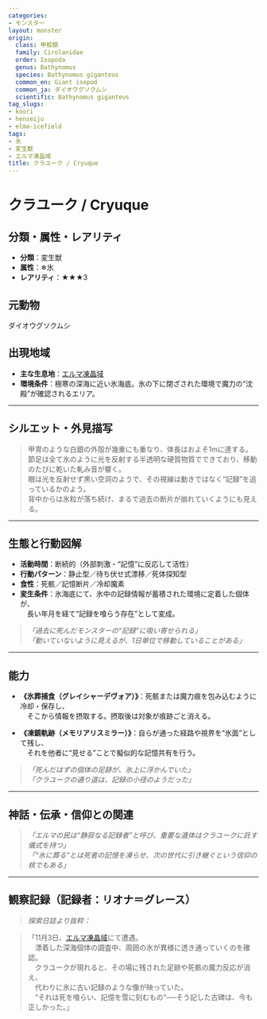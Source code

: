 ```yaml
---
categories:
- モンスター
layout: monster
origin:
  class: 甲殻類
  family: Cirolanidae
  order: Isopoda
  genus: Bathynomus
  species: Bathynomus giganteus
  common_en: Giant isopod
  common_ja: ダイオウグソクムシ
  scientific: Bathynomus giganteus
tag_slugs:
- koori
- henseiju
- elma-icefield
tags:
- 氷
- 変生獣
- エルマ凍晶域
title: クラユーク / Cryuque
---
```


# クラユーク / Cryuque

## 分類・属性・レアリティ

* **分類**：変生獣  
* **属性**：❄氷  
* **レアリティ**：★★★3

## 元動物
ダイオウグソクムシ

## 出現地域

* **主な生息地**：[エルマ凍晶域](../place/elma_icefield.md)  
* **環境条件**：極寒の深海に近い氷海底。氷の下に閉ざされた環境で魔力の“沈殿”が確認されるエリア。

---

## シルエット・外見描写

> 甲冑のような白銀の外殻が幾重にも重なり、体長はおよそ1mに達する。  
> 節足は全て氷のように光を反射する半透明な硬質物質でできており、移動のたびに乾いた軋み音が響く。  
> 眼は光を反射せず黒い空洞のようで、その視線は動きではなく“記録”を追っているかのよう。  
> 背中からは氷粒が落ち続け、まるで過去の断片が崩れていくようにも見える。

---

## 生態と行動図解

* **活動時間**：断続的（外部刺激・“記憶”に反応して活性）
* **行動パターン**：静止型／待ち伏せ式漂移／死体探知型  
* **食性**：死骸／記憶断片／冷却魔素  
* **変生条件**：氷海底にて、氷中の記録情報が蓄積された環境に定着した個体が、  
　長い年月を経て“記録を喰らう存在”として変成。

> *「過去に死んだモンスターの“記録”に吸い寄せられる」*  
> *「動いていないように見えるが、1日単位で移動していることがある」*

---

## 能力

* **《氷葬捕食（グレイシャーデヴォア）》**：死骸または魔力痕を包み込むように冷却・保存し、  
　そこから情報を摂取する。摂取後は対象が痕跡ごと消える。

* **《凍鏡軌跡（メモリアリスミラー）》**：自らが通った経路や視界を“氷面”として残し、  
　それを他者に“見せる”ことで擬似的な記憶共有を行う。

> *「死んだはずの個体の足跡が、氷上に浮かんでいた」*  
> *「クラユークの通り道は、記録の小径のようだった」*

---

## 神話・伝承・信仰との関連

> *「エルマの民は“静寂なる記録者”と呼び、重要な遺体はクラユークに託す儀式を持つ」*  
> *「“氷に葬る”とは死者の記憶を凍らせ、次の世代に引き継ぐという信仰の核でもある」*

---

## 観察記録（記録者：リオナ＝グレース）

> *探索日誌より抜粋：*

> 「11月3日、[エルマ凍晶域](../place/elma_icefield.md)にて遭遇。  
　漂着した深海個体の調査中、周囲の氷が異様に透き通っていくのを確認。  
　クラユークが現れると、その場に残された足跡や死骸の魔力反応が消え、  
　代わりに氷に古い記録のような像が映っていた。  
　“それは死を喰らい、記憶を雪に刻むもの”──そう記した古碑は、今も正しかった。」